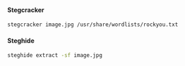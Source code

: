 
#### Stegcracker
```bash
stegcracker image.jpg /usr/share/wordlists/rockyou.txt
```

#### Steghide
```bash
steghide extract -sf image.jpg
```
